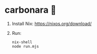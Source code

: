 # carbonara 🍝

1. Install Nix: https://nixos.org/download/

2. Run:

   ```
   nix-shell
   node run.mjs
   ```
